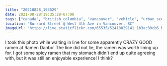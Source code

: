 ```yaml
---
title: "20210828_193529"
date: 2021-08-28T19:35:28-07:00
tags: ["canada", "british_columbia", "vancouver", "vehicle", "urban_scenery", "trees"]
location: "Burrard Street @ West 4th Ave in Vancouver, BC"
imageUrl: "https://live.staticflickr.com/65535/52418029141_1b3ac39cb6_b.jpg"
---
```


I took this photo while waiting in line for some apparently CRAZY GOOD ramen at Ramen Danbo! The line did not lie, the ramen was worth lining up for. I got some spicy ramen that my stomach didn't end up quite agreeing with, but it was still an enjoyable experience! I think?